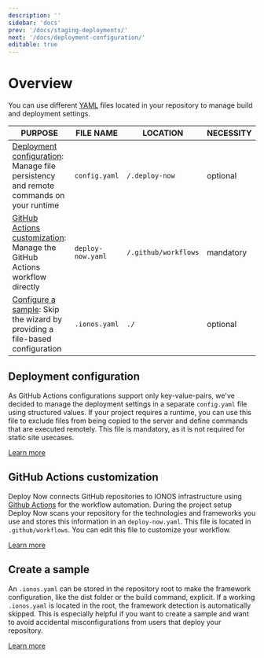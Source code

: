 ```yaml
---
description: ''
sidebar: 'docs'
prev: '/docs/staging-deployments/'
next: '/docs/deployment-configuration/'
editable: true
---
```


# Overview

You can use different [YAML](https://yaml.org/spec/1.2/spec.html) files located in your repository to manage build and deployment settings.

|PURPOSE|FILE NAME|LOCATION|NECESSITY|
|-|-|-|-|
|[Deployment configuration](/docs/deployment-configuration/): Manage file persistency and remote commands on your runtime |`config.yaml`|`/.deploy-now`|optional|
|[GitHub Actions customization](/docs/github-actions-customization/): Manage the GitHub Actions workflow directly|`deploy-now.yaml`|`/.github/workflows`|mandatory|
|[Configure a sample](/docs/create-sample/): Skip the wizard by providing a file-based configuration|`.ionos.yaml`|`./`|optional|


## Deployment configuration

As GitHub Actions configurations support only key-value-pairs, we've decided to manage the deployment settings in a separate 
`config.yaml` file using structured values. If your project requires a runtime, you can use this file to exclude files from being copied to the server and define commands that are executed remotely. This file is mandatory, as it is not required for static site usecases.

[Learn more](/docs/deployment-configuration/)

## GitHub Actions customization

Deploy Now connects GitHub repositories to IONOS infrastructure using [Github Actions](https://github.com/features/actions) for the workflow automation. During the project setup  Deploy Now scans your repository for the technologies and frameworks you use and stores this information in an `deploy-now.yaml`. This file is located in `.github/workflows`. You can edit this file to customize your workflow. 

[Learn more](/docs/github-actions-customization/)

## Create a sample

An `.ionos.yaml` can be stored in the repository root to make the framework configuration, like the dist folder or the build command, explicit. If a working `.ionos.yaml` is located in the root, the framework detection is automatically skipped. This is especially helpful if you want to create a sample and want to avoid accidental misconfigurations from users that deploy your repository.

[Learn more](/docs/create-sample/)

<!---
## Deployment setup overview

~~~mermaid
sequenceDiagram
    autonumber
    User ->> Deploy Now: new project
    Deploy Now ->> Deploy Now: Select repository
    alt lookup .ionos.yaml
        Deploy Now ->> Repository: use .ionos.yaml if available
    else detect framework
        Deploy Now ->> Repository: suggest config
    else ask user
        Deploy Now ->> Repository: follow UI wizard
    end
    opt
        Deploy Now ->> User: Acknowledge config
    end
    Deploy Now ->> Deploy Now: Create .github/workflows/deploy-now.yaml workflow
    Deploy Now ->> GitHub: Clone repository
    Deploy Now ->> GitHub: Add workflow
    GitHub ->> GitHub Action: Initial run
~~~
--->
